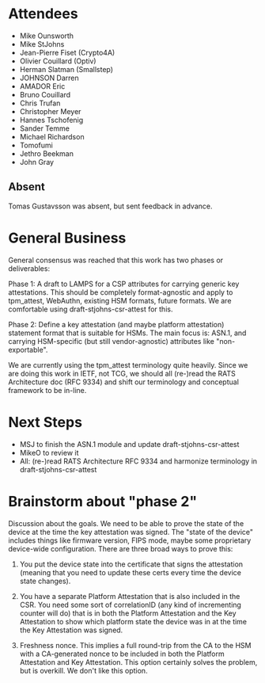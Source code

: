 # Attendees

* Mike Ounsworth
* Mike StJohns
* Jean-Pierre Fiset (Crypto4A)
* Olivier Couillard (Optiv)
* Herman Slatman (Smallstep)
* JOHNSON Darren
* AMADOR Eric
* Bruno Couillard
* Chris Trufan
* Christopher Meyer
* Hannes Tschofenig
* Sander Temme
* Michael Richardson
* Tomofumi
* Jethro Beekman
* John Gray


## Absent

Tomas Gustavsson was absent, but sent feedback in advance.

# General Business

General consensus was reached that this work has two phases or deliverables:

Phase 1: A draft to LAMPS for a CSP attributes for carrying generic key attestations. This should be completely format-agnostic and apply to tpm_attest, WebAuthn, existing HSM formats, future formats. We are comfortable using draft-stjohns-csr-attest for this.

Phase 2: Define a key attestation (and maybe platform attestation) statement format that is suitable for HSMs. The main focus is: ASN.1, and carrying HSM-specific (but still vendor-agnostic) attributes like "non-exportable".

We are currently using the tpm_attest terminology quite heavily. Since we are doing this work in IETF, not TCG, we should all (re-)read the RATS Architecture doc (RFC 9334) and shift our terminology and conceptual framework to be in-line.



# Next Steps

- MSJ to finish the ASN.1 module and update draft-stjohns-csr-attest
- MikeO to review it
- All: (re-)read RATS Architecture RFC 9334 and harmonize terminology in draft-stjohns-csr-attest



# Brainstorm about "phase 2"

Discussion about the goals.
We need to be able to prove the state of the device at the time the key attestation was signed. The "state of the device" includes things like firmware version, FIPS mode, maybe some proprietary device-wide configuration. There are three broad ways to prove this:

1. You put the device state into the certificate that signs the attestation (meaning that you need to update these certs every time the device state changes).

2. You have a separate Platform Attestation that is also included in the CSR. You need some sort of correlationID (any kind of incrementing counter will do) that is in both the Platform Attestation and the Key Attestation to show which platform state the device was in at the time the Key Attestation was signed.

3. Freshness nonce. This implies a full round-trip from the CA to the HSM with a CA-generated nonce to be included in both the Platform Attestation and Key Attestation. This option certainly solves the problem, but is overkill. We don't like this option.

